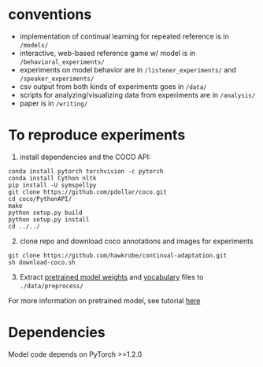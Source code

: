 # conventions

* implementation of continual learning for repeated reference is in `/models/`
* interactive, web-based reference game w/ model is in `/behavioral_experiments/`
* experiments on model behavior are in `/listener_experiments/` and `/speaker_experiments/`
* csv output from both kinds of experiments goes in `/data/`
* scripts for analyzing/visualizing data from experiments are in `/analysis/`
* paper is in `/writing/`

# To reproduce experiments

1. install dependencies and the COCO API:

```
conda install pytorch torchvision -c pytorch
conda install Cython nltk
pip install -U symspellpy
git clone https://github.com/pdollar/coco.git
cd coco/PythonAPI/
make
python setup.py build
python setup.py install
cd ../../
``` 

2. clone repo and download coco annotations and images for experiments

```
git clone https://github.com/hawkrobe/continual-adaptation.git
sh download-coco.sh
```

3. Extract [pretrained model weights](https://www.dropbox.com/s/ne0ixz5d58ccbbz/pretrained_model.zip?dl=0) and [vocabulary](https://www.dropbox.com/s/26adb7y9m98uisa/vocap.zip?dl=0) files to `./data/preprocess/`

For more information on pretrained model, see tutorial [here](https://github.com/yunjey/pytorch-tutorial/tree/master/tutorials/03-advanced/image_captioning)

# Dependencies

Model code depends on PyTorch >=1.2.0
